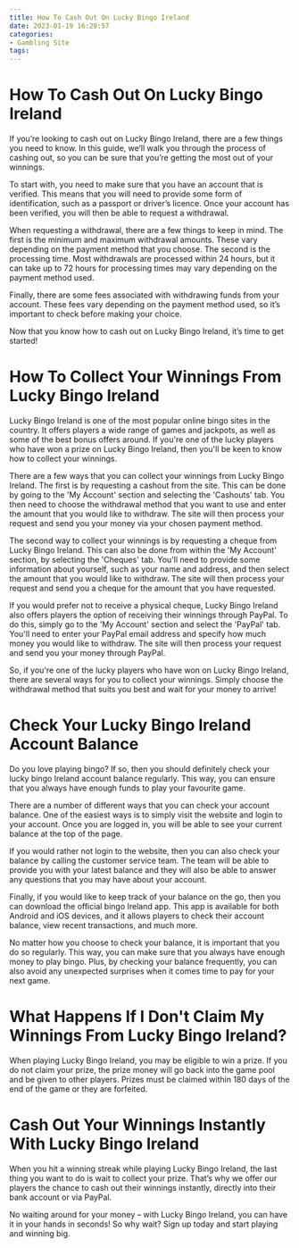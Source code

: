 ```yaml
---
title: How To Cash Out On Lucky Bingo Ireland 
date: 2023-01-19 16:29:57
categories:
- Gambling Site
tags:
---
```



#  How To Cash Out On Lucky Bingo Ireland 

If you’re looking to cash out on Lucky Bingo Ireland, there are a few things you need to know. In this guide, we’ll walk you through the process of cashing out, so you can be sure that you’re getting the most out of your winnings.

To start with, you need to make sure that you have an account that is verified. This means that you will need to provide some form of identification, such as a passport or driver’s licence. Once your account has been verified, you will then be able to request a withdrawal.

When requesting a withdrawal, there are a few things to keep in mind. The first is the minimum and maximum withdrawal amounts. These vary depending on the payment method that you choose. The second is the processing time. Most withdrawals are processed within 24 hours, but it can take up to 72 hours for processing times may vary depending on the payment method used.

Finally, there are some fees associated with withdrawing funds from your account. These fees vary depending on the payment method used, so it’s important to check before making your choice.

Now that you know how to cash out on Lucky Bingo Ireland, it’s time to get started!

#  How To Collect Your Winnings From Lucky Bingo Ireland 

Lucky Bingo Ireland is one of the most popular online bingo sites in the country. It offers players a wide range of games and jackpots, as well as some of the best bonus offers around. If you're one of the lucky players who have won a prize on Lucky Bingo Ireland, then you'll be keen to know how to collect your winnings.

There are a few ways that you can collect your winnings from Lucky Bingo Ireland. The first is by requesting a cashout from the site. This can be done by going to the 'My Account' section and selecting the 'Cashouts' tab. You then need to choose the withdrawal method that you want to use and enter the amount that you would like to withdraw. The site will then process your request and send you your money via your chosen payment method.

The second way to collect your winnings is by requesting a cheque from Lucky Bingo Ireland. This can also be done from within the 'My Account' section, by selecting the 'Cheques' tab. You'll need to provide some information about yourself, such as your name and address, and then select the amount that you would like to withdraw. The site will then process your request and send you a cheque for the amount that you have requested.

If you would prefer not to receive a physical cheque, Lucky Bingo Ireland also offers players the option of receiving their winnings through PayPal. To do this, simply go to the 'My Account' section and select the 'PayPal' tab. You'll need to enter your PayPal email address and specify how much money you would like to withdraw. The site will then process your request and send you your money through PayPal.

So, if you're one of the lucky players who have won on Lucky Bingo Ireland, there are several ways for you to collect your winnings. Simply choose the withdrawal method that suits you best and wait for your money to arrive!

#  Check Your Lucky Bingo Ireland Account Balance 

Do you love playing bingo? If so, then you should definitely check your lucky bingo Ireland account balance regularly. This way, you can ensure that you always have enough funds to play your favourite game.

There are a number of different ways that you can check your account balance. One of the easiest ways is to simply visit the website and login to your account. Once you are logged in, you will be able to see your current balance at the top of the page.

If you would rather not login to the website, then you can also check your balance by calling the customer service team. The team will be able to provide you with your latest balance and they will also be able to answer any questions that you may have about your account.

Finally, if you would like to keep track of your balance on the go, then you can download the official bingo Ireland app. This app is available for both Android and iOS devices, and it allows players to check their account balance, view recent transactions, and much more.

No matter how you choose to check your balance, it is important that you do so regularly. This way, you can make sure that you always have enough money to play bingo. Plus, by checking your balance frequently, you can also avoid any unexpected surprises when it comes time to pay for your next game.

#  What Happens If I Don't Claim My Winnings From Lucky Bingo Ireland? 

When playing Lucky Bingo Ireland, you may be eligible to win a prize. If you do not claim your prize, the prize money will go back into the game pool and be given to other players. Prizes must be claimed within 180 days of the end of the game or they are forfeited.

#  Cash Out Your Winnings Instantly With Lucky Bingo Ireland

When you hit a winning streak while playing Lucky Bingo Ireland, the last thing you want to do is wait to collect your prize. That’s why we offer our players the chance to cash out their winnings instantly, directly into their bank account or via PayPal.

No waiting around for your money – with Lucky Bingo Ireland, you can have it in your hands in seconds! So why wait? Sign up today and start playing and winning big.